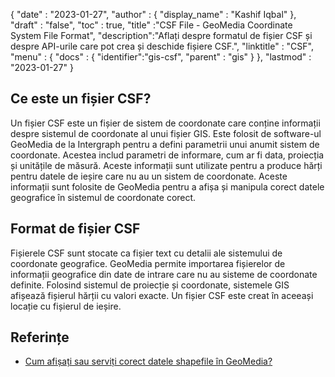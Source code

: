 {
  "date" : "2023-01-27",
  "author" : {
    "display_name" : "Kashif Iqbal"
},
  "draft" : "false",
  "toc" : true,
  "title" :"CSF File - GeoMedia Coordinate System File Format",
  "description":"Aflați despre formatul de fișier CSF și despre API-urile care pot crea și deschide fișiere CSF.",
  "linktitle" : "CSF",
  "menu" : {
    "docs" : {
      "identifier":"gis-csf",
      "parent" : "gis"
}
},
  "lastmod" : "2023-01-27"
}

## Ce este un fișier CSF?

Un fișier CSF este un fișier de sistem de coordonate care conține informații despre sistemul de coordonate al unui fișier GIS. Este folosit de software-ul GeoMedia de la Intergraph pentru a defini parametrii unui anumit sistem de coordonate. Acestea includ parametri de informare, cum ar fi data, proiecția și unitățile de măsură. Aceste informații sunt utilizate pentru a produce hărți pentru datele de ieșire care nu au un sistem de coordonate. Aceste informații sunt folosite de GeoMedia pentru a afișa și manipula corect datele geografice în sistemul de coordonate corect.

## Format de fișier CSF

Fișierele CSF sunt stocate ca fișier text cu detalii ale sistemului de coordonate geografice. GeoMedia permite importarea fișierelor de informații geografice din date de intrare care nu au sisteme de coordonate definite. Folosind sistemul de proiecție și coordonate, sistemele GIS afișează fișierul hărții cu valori exacte. Un fișier CSF este creat în aceeași locație cu fișierul de ieșire.

## Referințe

* [Cum afișați sau serviți corect datele shapefile în GeoMedia?](https://supportsi.hexagon.com/help/s/article/How-do-you-correctly-display-or-serve-shapefile-data-into?language=en_US)

